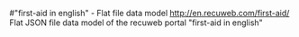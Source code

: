 #"first-aid in english" - Flat file data model
http://en.recuweb.com/first-aid/
Flat JSON file data model of the recuweb portal "first-aid in english"
